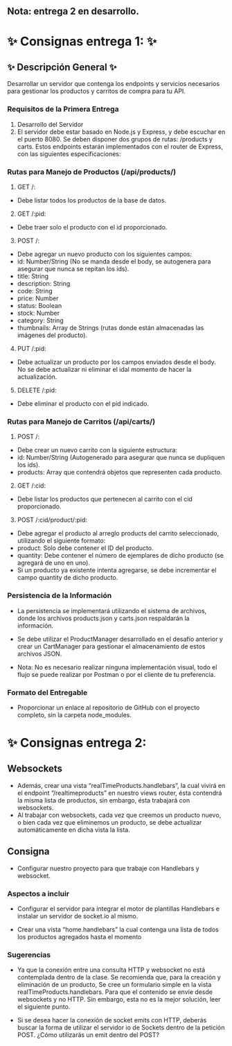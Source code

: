 ## Nota: entrega 2 en desarrollo.

# ✨ Consignas entrega 1: ✨

## ✨ Descripción General ✨
Desarrollar un servidor que contenga los endpoints y servicios necesarios para gestionar los productos y carritos de compra para tu API.

### Requisitos de la Primera Entrega
1. Desarrollo del Servidor
2. El servidor debe estar basado en Node.js y Express, y debe escuchar en el puerto 8080. Se deben disponer dos grupos de rutas: /products y  carts. Estos endpoints estarán implementados con el router de Express, con las siguientes especificaciones:

### Rutas para Manejo de Productos (/api/products/)
1. GET /:
- Debe listar todos los productos de la base de datos.

2. GET /:pid:
- Debe traer solo el producto con el id proporcionado.

3. POST /:
- Debe agregar un nuevo producto con los siguientes campos:
- id: Number/String (No se manda desde el body, se autogenera para asegurar que nunca se repitan los ids).
- title: String
- description: String
- code: String
- price: Number
- status: Boolean
- stock: Number
- category: String
- thumbnails: Array de Strings (rutas donde están almacenadas las imágenes del producto).

4. PUT /:pid:
- Debe actualizar un producto por los campos enviados desde el body. No se debe actualizar ni eliminar el idal momento de hacer la actualización.

5. DELETE /:pid:
- Debe eliminar el producto con el pid indicado.

### Rutas para Manejo de Carritos (/api/carts/)
1. POST /:
- Debe crear un nuevo carrito con la siguiente estructura:
- id: Number/String (Autogenerado para asegurar que nunca se dupliquen los ids).
- products: Array que contendrá objetos que representen cada producto.

2. GET /:cid:
- Debe listar los productos que pertenecen al carrito con el cid proporcionado.

3. POST /:cid/product/:pid:
- Debe agregar el producto al arreglo products del carrito seleccionado, utilizando el siguiente formato:
- product: Solo debe contener el ID del producto.
- quantity: Debe contener el número de ejemplares de dicho producto (se agregará de uno en uno).
- Si un producto ya existente intenta agregarse, se debe incrementar el campo quantity de dicho producto.

### Persistencia de la Información
- La persistencia se implementará utilizando el sistema de archivos, donde los archivos products.json y carts.json respaldarán la información.

- Se debe utilizar el ProductManager desarrollado en el desafío anterior y crear un CartManager para gestionar el almacenamiento de estos archivos JSON.

- Nota: No es necesario realizar ninguna implementación visual, todo el flujo se puede realizar por Postman o por el cliente de tu preferencia.

### Formato del Entregable
- Proporcionar un enlace al repositorio de GitHub con el proyecto completo, sin la carpeta node_modules.

# ✨ Consignas entrega 2: 

## Websockets
- Además, crear una vista “realTimeProducts.handlebars”, la cual vivirá en el endpoint “/realtimeproducts” en nuestro views router, ésta contendrá la misma lista de productos, sin embargo, ésta trabajará con websockets.
- Al trabajar con websockets, cada vez que creemos un producto nuevo, o bien cada vez que eliminemos un producto, se debe actualizar automáticamente en dicha vista la lista.

## Consigna

- Configurar nuestro proyecto para que trabaje con Handlebars y websocket.

### Aspectos a incluir

- Configurar el servidor para integrar el motor de plantillas Handlebars e instalar un servidor de socket.io al mismo.

- Crear una vista “home.handlebars” la cual contenga una lista de todos los productos agregados hasta el momento

### Sugerencias

- Ya que la conexión entre una consulta HTTP y websocket no está contemplada dentro de la clase. Se recomienda que, para la creación y eliminación de un producto, Se cree un formulario simple en la vista realTimeProducts.handlebars. Para que el contenido se envíe desde websockets y no HTTP. Sin embargo, esta no es la mejor solución, leer el siguiente punto.

- Si se desea hacer la conexión de socket emits con HTTP, deberás buscar la forma de utilizar el servidor io de Sockets dentro de la petición POST. ¿Cómo utilizarás un emit dentro del POST?